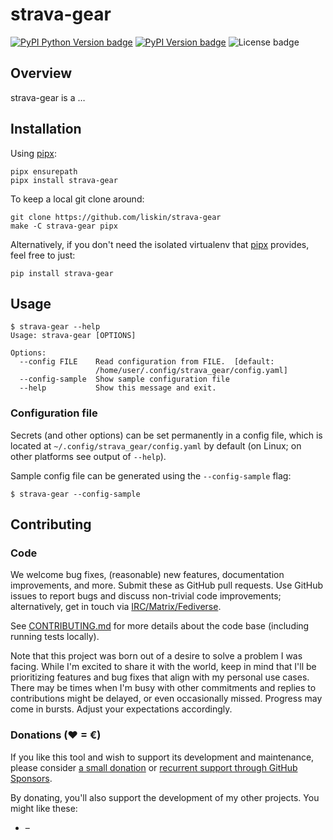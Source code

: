# strava-gear

[![PyPI Python Version badge](https://img.shields.io/pypi/pyversions/strava-gear)](https://pypi.org/project/strava-gear/)
[![PyPI Version badge](https://img.shields.io/pypi/v/strava-gear)](https://pypi.org/project/strava-gear/)
![License badge](https://img.shields.io/github/license/liskin/strava-gear)

## Overview

strava-gear is a …

<!-- FIXME: example image -->

## Installation

Using [pipx][]:

```
pipx ensurepath
pipx install strava-gear
```

To keep a local git clone around:

```
git clone https://github.com/liskin/strava-gear
make -C strava-gear pipx
```

Alternatively, if you don't need the isolated virtualenv that [pipx][]
provides, feel free to just:

```
pip install strava-gear
```

[pipx]: https://github.com/pypa/pipx

## Usage

<!-- include tests/readme/help.md -->
    $ strava-gear --help
    Usage: strava-gear [OPTIONS]
    
    Options:
      --config FILE    Read configuration from FILE.  [default:
                       /home/user/.config/strava_gear/config.yaml]
      --config-sample  Show sample configuration file
      --help           Show this message and exit.
<!-- end include tests/readme/help.md -->

<!-- FIXME: example -->

### Configuration file

Secrets (and other options) can be set permanently in a config file,
which is located at `~/.config/strava_gear/config.yaml` by default
(on Linux; on other platforms see output of `--help`).

Sample config file can be generated using the `--config-sample` flag:

<!-- include tests/readme/config-sample.md -->
    $ strava-gear --config-sample
<!-- end include tests/readme/config-sample.md -->

## Contributing

### Code

We welcome bug fixes, (reasonable) new features, documentation improvements,
and more. Submit these as GitHub pull requests. Use GitHub issues to report
bugs and discuss non-trivial code improvements; alternatively, get in touch
via [IRC/Matrix/Fediverse](https://work.lisk.in/contact/).

See [CONTRIBUTING.md](CONTRIBUTING.md) for more details about the code base
(including running tests locally).

Note that this project was born out of a desire to solve a problem I was
facing. While I'm excited to share it with the world, keep in mind that I'll
be prioritizing features and bug fixes that align with my personal use cases.
There may be times when I'm busy with other commitments and replies to
contributions might be delayed, or even occasionally missed. Progress may come
in bursts. Adjust your expectations accordingly.

### Donations (♥ = €)

If you like this tool and wish to support its development and maintenance,
please consider [a small donation](https://www.paypal.me/lisknisi/10EUR) or
[recurrent support through GitHub Sponsors](https://github.com/sponsors/liskin).

By donating, you'll also support the development of my other projects. You
might like these:

* <!-- FIXME: [name](link) --> – <!-- FIXME: description -->
